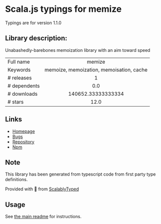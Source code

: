 
# Scala.js typings for memize

Typings are for version 1.1.0

## Library description:
Unabashedly-barebones memoization library with an aim toward speed

|                    |                 |
| ------------------ | :-------------: |
| Full name          | memize |
| Keywords           | memoize, memoization, memoisation, cache |
| # releases         | 1 |
| # dependents       | 0.0 |
| # downloads        | 140652.33333333334 |
| # stars            | 12.0 |

## Links
- [Homepage](https://github.com/aduth/memize#readme)
- [Bugs](https://github.com/aduth/memize/issues)
- [Repository](https://github.com/aduth/memize)
- [Npm](https://www.npmjs.com/package/memize)
    


## Note
This library has been generated from typescript code from first party type definitions.

Provided with :purple_heart: from [ScalablyTyped](https://github.com/oyvindberg/ScalablyTyped)

## Usage
See [the main readme](../../readme.md) for instructions.


